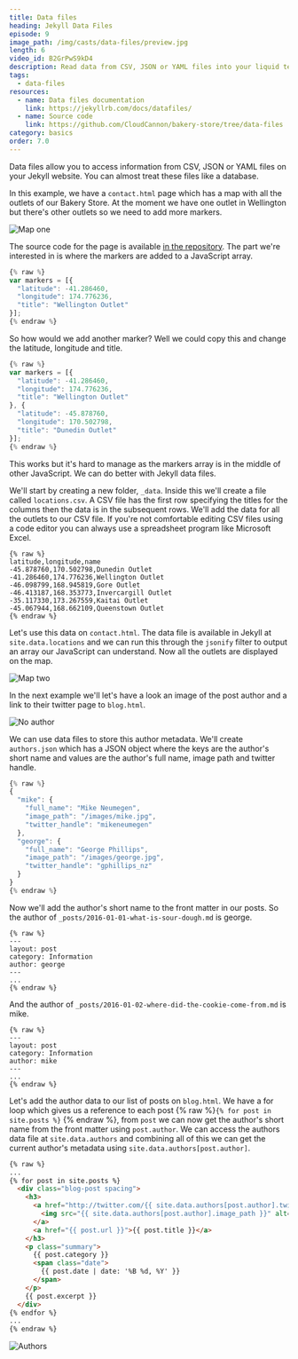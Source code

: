 ```yaml
---
title: Data files
heading: Jekyll Data Files
episode: 9
image_path: /img/casts/data-files/preview.jpg
length: 6
video_id: B2GrPwS9kD4
description: Read data from CSV, JSON or YAML files into your liquid templates
tags:
  - data-files
resources:
  - name: Data files documentation
    link: https://jekyllrb.com/docs/datafiles/
  - name: Source code
    link: https://github.com/CloudCannon/bakery-store/tree/data-files
category: basics
order: 7.0
---
```

Data files allow you to access information from CSV, JSON or YAML files on your Jekyll website. You can almost treat these files like a database.

In this example, we have a `contact.html` page which has a map with all the outlets of our Bakery Store. At the moment we have one outlet in Wellington but there's other outlets so we need to add more markers.

![Map one](/img/casts/data-files/map-one.png)

The source code for the page is available [in the repository](https://github.com/CloudCannon/bakery-store/tree/data-files). The part we're  interested in is where the markers are added to a JavaScript array.

~~~javascript
{% raw %}
var markers = [{
  "latitude": -41.286460,
  "longitude": 174.776236,
  "title": "Wellington Outlet"
}];
{% endraw %}
~~~

So how would we add another marker? Well we could copy this and change the latitude, longitude and title.

~~~javascript
{% raw %}
var markers = [{
  "latitude": -41.286460,
  "longitude": 174.776236,
  "title": "Wellington Outlet"
}, {
  "latitude": -45.878760,
  "longitude": 170.502798,
  "title": "Dunedin Outlet"
}];
{% endraw %}
~~~

This works but it's hard to manage as the markers array is in the middle of other JavaScript. We can do better with Jekyll data files.

We'll start by creating a new folder, `_data`. Inside this we'll create a file called `locations.csv`. A CSV file has the first row specifying the titles for the columns then the data is in the subsequent rows. We'll add the data for all the outlets to our CSV file. If you're not comfortable editing CSV files using a code editor you can always use a spreadsheet program like Microsoft Excel.

~~~text
{% raw %}
latitude,longitude,name
-45.878760,170.502798,Dunedin Outlet
-41.286460,174.776236,Wellington Outlet
-46.098799,168.945819,Gore Outlet
-46.413187,168.353773,Invercargill Outlet
-35.117330,173.267559,Kaitai Outlet
-45.067944,168.662109,Queenstown Outlet
{% endraw %}
~~~

Let's use this data on `contact.html`. The data file is available in Jekyll at `site.data.locations` and we can run this through the `jsonify` filter to output an array our JavaScript can understand. Now all the outlets are displayed on the map.

![Map two](/img/casts/data-files/map-two.png)

In the next example we'll let's have a look an image of the post author and a link to their twitter page to `blog.html`.

![No author](/img/casts/data-files/no-author.png)

We can use data files to store this author metadata. We'll create `authors.json` which has a JSON object where the keys are the author's short name and values are the author's full name, image path and twitter handle.

~~~javascript
{% raw %}
{
  "mike": {
    "full_name": "Mike Neumegen",
    "image_path": "/images/mike.jpg",
    "twitter_handle": "mikeneumegen"
  },
  "george": {
    "full_name": "George Phillips",
    "image_path": "/images/george.jpg",
    "twitter_handle": "gphillips_nz"
  }
}
{% endraw %}
~~~


Now we'll add the author's short name to the front matter in our posts. So the author of `_posts/2016-01-01-what-is-sour-dough.md` is george.

~~~text
{% raw %}
---
layout: post
category: Information
author: george
---
...
{% endraw %}
~~~


And the author of `_posts/2016-01-02-where-did-the-cookie-come-from.md` is mike.

~~~text
{% raw %}
---
layout: post
category: Information
author: mike
---
...
{% endraw %}
~~~

Let's add the author data to our list of posts on `blog.html`. We have a for loop which gives us a reference to each post {% raw %}`{% for post in site.posts %}` {% endraw %}, from  `post` we can now get the author's short name from the front matter using `post.author`. We can access the authors data file at `site.data.authors` and combining all of this we can get the current author's metadata using `site.data.authors[post.author]`.

~~~html
{% raw %}
...
{% for post in site.posts %}
  <div class="blog-post spacing">
    <h3>
      <a href="http://twitter.com/{{ site.data.authors[post.author].twitter_handle }}">
        <img src="{{ site.data.authors[post.author].image_path }}" alt="{{ site.data.authors[post.author].full_name }}" class="profile" />
      </a>
      <a href="{{ post.url }}">{{ post.title }}</a>
    </h3>
    <p class="summary">
      {{ post.category }}
      <span class="date">
        {{ post.date | date: '%B %d, %Y' }}
      </span>
    </p>
    {{ post.excerpt }}
  </div>
{% endfor %}
...
{% endraw %}
~~~

![Authors](/img/casts/data-files/authors.png)
